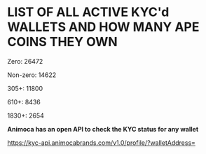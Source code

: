 # LIST OF ALL ACTIVE KYC'd WALLETS AND HOW MANY APE COINS THEY OWN

Zero: 26472

Non-zero: 14622

305+: 11800

610+: 8436

1830+: 2654

**Animoca has an open API to check the KYC status for any wallet**

https://kyc-api.animocabrands.com/v1.0/profile/?walletAddress=